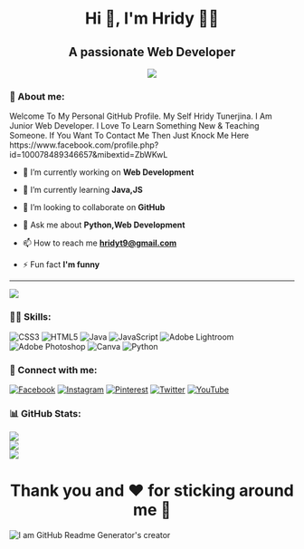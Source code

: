 <h1 align="center">Hi 👋, I'm Hridy 🙋‍♀️</h1>
<h2 align="center"> A passionate Web Developer</h2>

<p align="center"> <img src="https://camo.githubusercontent.com/95a8f8600af35a1848f10a6d8caf6db62d1d46bee79f0f0055719ba4d0fac628/68747470733a2f2f7777772e6d79776562776f726c642e696e2f77702d636f6e74656e742f75706c6f6164732f323031382f30352f7765622d64657369676e2d6b6572616c612e676966" /> </p>

<h3 align="left">👩 About me:</h3>
Welcome To My Personal GitHub Profile. My Self Hridy Tunerjina. I Am Junior Web Developer. I Love To Learn Something New & Teaching Someone. If You Want To Contact Me Then Just Knock Me Here https://www.facebook.com/profile.php?id=100078489346657&mibextid=ZbWKwL

- 🔭 I’m currently working on **Web Development**
  
- 🌱 I’m currently learning **Java,JS**

- 👯 I’m looking to collaborate on **GitHub**

- 💬 Ask me about **Python,Web Development**

- 📫 How to reach me **hridyt9@gmail.com**

- ⚡ Fun fact **I'm funny**

---
[![](https://visitcount.itsvg.in/api?id=HridyTunerjina&icon=0&color=0)](https://visitcount.itsvg.in)
<h3 align="left">👩‍💻 Skills:</h3>

![CSS3](https://img.shields.io/badge/css3-%231572B6.svg?style=for-the-badge&logo=css3&logoColor=white) ![HTML5](https://img.shields.io/badge/html5-%23E34F26.svg?style=for-the-badge&logo=html5&logoColor=white) ![Java](https://img.shields.io/badge/java-%23ED8B00.svg?style=for-the-badge&logo=java&logoColor=white) ![JavaScript](https://img.shields.io/badge/javascript-%23323330.svg?style=for-the-badge&logo=javascript&logoColor=%23F7DF1E) ![Adobe Lightroom](https://img.shields.io/badge/Adobe%20Lightroom-31A8FF.svg?style=for-the-badge&logo=Adobe%20Lightroom&logoColor=white) ![Adobe Photoshop](https://img.shields.io/badge/adobephotoshop-%2331A8FF.svg?style=for-the-badge&logo=adobephotoshop&logoColor=white) ![Canva](https://img.shields.io/badge/Canva-%2300C4CC.svg?style=for-the-badge&logo=Canva&logoColor=white) ![Python](https://img.shields.io/badge/python-3670A0?style=for-the-badge&logo=python&logoColor=ffdd54)

<h3 align="left">🤝 Connect with me:</h3>

[![Facebook](https://img.shields.io/badge/Facebook-%231877F2.svg?logo=Facebook&logoColor=white)](https://facebook.com/https://www.facebook.com/profile.php?id=100078489346657) [![Instagram](https://img.shields.io/badge/Instagram-%23E4405F.svg?logo=Instagram&logoColor=white)](https://instagram.com/itsmehridy) [![Pinterest](https://img.shields.io/badge/Pinterest-%23E60023.svg?logo=Pinterest&logoColor=white)](https://pinterest.com/@itsmehridy) [![Twitter](https://img.shields.io/badge/Twitter-%231DA1F2.svg?logo=Twitter&logoColor=white)](https://twitter.com/@HridyTunerjina) [![YouTube](https://img.shields.io/badge/YouTube-%23FF0000.svg?logo=YouTube&logoColor=white)](https://youtube.com/@@hridytunerjina6017)

<h3 align="left">📊 GitHub Stats:</h3>

![](https://github-readme-stats.vercel.app/api?username=HridyTunerjina&theme=solarized-dark&hide_border=false&include_all_commits=false&count_private=false)<br/>
![](https://github-readme-streak-stats.herokuapp.com/?user=HridyTunerjina&theme=solarized-dark&hide_border=false)<br/>
![](https://github-readme-stats.vercel.app/api/top-langs/?username=HridyTunerjina&theme=solarized-dark&hide_border=false&include_all_commits=false&count_private=false&layout=compact)

<h1 align="center">Thank you and ❤️ for sticking around me 🙂</h1>

![I am GitHub Readme Generator's creator](https://www.pngkit.com/png/full/840-8406605_download-holi-color-background-png.png)

